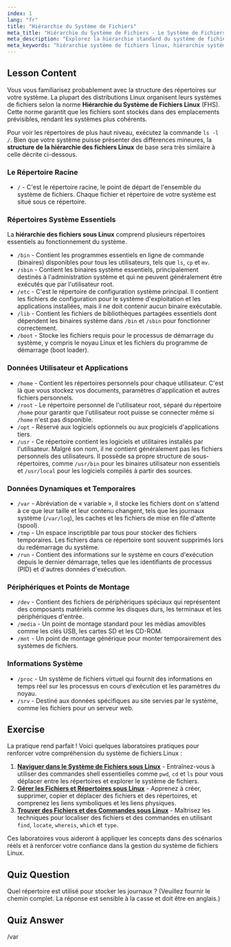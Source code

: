 ```yaml
---
index: 1
lang: "fr"
title: "Hiérarchie du Système de Fichiers"
meta_title: "Hiérarchie du Système de Fichiers - Le Système de Fichiers"
meta_description: "Explorez la hiérarchie standard du système de fichiers Linux (FHS). Ce guide explique l'objectif des répertoires clés tels que /bin, /etc, /home et /var, offrant un aperçu clair de la hiérarchie du système de fichiers sous Linux."
meta_keywords: "hiérarchie système de fichiers linux, hiérarchie système de fichiers sous linux, structure hiérarchie fichiers linux, hiérarchie fichiers linux, FHS, structure répertoires linux"
---
```


## Lesson Content

Vous vous familiarisez probablement avec la structure des répertoires sur votre système. La plupart des distributions Linux organisent leurs systèmes de fichiers selon la norme **Hiérarchie du Système de Fichiers Linux** (FHS). Cette norme garantit que les fichiers sont stockés dans des emplacements prévisibles, rendant les systèmes plus cohérents.

Pour voir les répertoires de plus haut niveau, exécutez la commande `ls -l /`. Bien que votre système puisse présenter des différences mineures, la **structure de la hiérarchie des fichiers Linux** de base sera très similaire à celle décrite ci-dessous.

### Le Répertoire Racine

- `/` - C'est le répertoire racine, le point de départ de l'ensemble du système de fichiers. Chaque fichier et répertoire de votre système est situé sous ce répertoire.

### Répertoires Système Essentiels

La **hiérarchie des fichiers sous Linux** comprend plusieurs répertoires essentiels au fonctionnement du système.

- `/bin` - Contient les programmes essentiels en ligne de commande (binaires) disponibles pour tous les utilisateurs, tels que `ls`, `cp` et `mv`.
- `/sbin` - Contient les binaires système essentiels, principalement destinés à l'administration système et qui ne peuvent généralement être exécutés que par l'utilisateur root.
- `/etc` - C'est le répertoire de configuration système principal. Il contient les fichiers de configuration pour le système d'exploitation et les applications installées, mais il ne doit contenir aucun binaire exécutable.
- `/lib` - Contient les fichiers de bibliothèques partagées essentiels dont dépendent les binaires système dans `/bin` et `/sbin` pour fonctionner correctement.
- `/boot` - Stocke les fichiers requis pour le processus de démarrage du système, y compris le noyau Linux et les fichiers du programme de démarrage (boot loader).

### Données Utilisateur et Applications

- `/home` - Contient les répertoires personnels pour chaque utilisateur. C'est là que vous stockez vos documents, paramètres d'application et autres fichiers personnels.
- `/root` - Le répertoire personnel de l'utilisateur root, séparé du répertoire `/home` pour garantir que l'utilisateur root puisse se connecter même si `/home` n'est pas disponible.
- `/opt` - Réservé aux logiciels optionnels ou aux progiciels d'applications tiers.
- `/usr` - Ce répertoire contient les logiciels et utilitaires installés par l'utilisateur. Malgré son nom, il ne contient généralement pas les fichiers personnels des utilisateurs. Il possède sa propre structure de sous-répertoires, comme `/usr/bin` pour les binaires utilisateur non essentiels et `/usr/local` pour les logiciels compilés à partir des sources.

### Données Dynamiques et Temporaires

- `/var` - Abréviation de « variable », il stocke les fichiers dont on s'attend à ce que leur taille et leur contenu changent, tels que les journaux système (`/var/log`), les caches et les fichiers de mise en file d'attente (spool).
- `/tmp` - Un espace inscriptible par tous pour stocker des fichiers temporaires. Les fichiers dans ce répertoire sont souvent supprimés lors du redémarrage du système.
- `/run` - Contient des informations sur le système en cours d'exécution depuis le dernier démarrage, telles que les identifiants de processus (PID) et d'autres données d'exécution.

### Périphériques et Points de Montage

- `/dev` - Contient des fichiers de périphériques spéciaux qui représentent des composants matériels comme les disques durs, les terminaux et les périphériques d'entrée.
- `/media` - Un point de montage standard pour les médias amovibles comme les clés USB, les cartes SD et les CD-ROM.
- `/mnt` - Un point de montage générique pour monter temporairement des systèmes de fichiers.

### Informations Système

- `/proc` - Un système de fichiers virtuel qui fournit des informations en temps réel sur les processus en cours d'exécution et les paramètres du noyau.
- `/srv` - Destiné aux données spécifiques au site servies par le système, comme les fichiers pour un serveur web.

## Exercise

La pratique rend parfait ! Voici quelques laboratoires pratiques pour renforcer votre compréhension du système de fichiers Linux :

1. **[Naviguer dans le Système de Fichiers sous Linux](https://labex.io/fr/labs/comptia-navigate-the-filesystem-in-linux-590971)** - Entraînez-vous à utiliser des commandes shell essentielles comme `pwd`, `cd` et `ls` pour vous déplacer entre les répertoires et explorer le système de fichiers.
2. **[Gérer les Fichiers et Répertoires sous Linux](https://labex.io/fr/labs/comptia-manage-files-and-directories-in-linux-590835)** - Apprenez à créer, supprimer, copier et déplacer des fichiers et des répertoires, et comprenez les liens symboliques et les liens physiques.
3. **[Trouver des Fichiers et des Commandes sous Linux](https://labex.io/fr/labs/comptia-find-files-and-commands-in-linux-590834)** - Maîtrisez les techniques pour localiser des fichiers et des commandes en utilisant `find`, `locate`, `whereis`, `which` et `type`.

Ces laboratoires vous aideront à appliquer les concepts dans des scénarios réels et à renforcer votre confiance dans la gestion du système de fichiers Linux.

## Quiz Question

Quel répertoire est utilisé pour stocker les journaux ? (Veuillez fournir le chemin complet. La réponse est sensible à la casse et doit être en anglais.)

## Quiz Answer

/var
